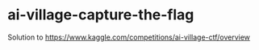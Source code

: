 # ai-village-capture-the-flag
Solution to https://www.kaggle.com/competitions/ai-village-ctf/overview
